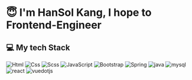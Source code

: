# :innocent: I'm HanSol Kang, I hope to Frontend-Engineer

## 💻 My tech Stack
<img alt="Html" src ="https://img.shields.io/badge/HTML5-E34F26.svg?&style=for-the-badge&logo=HTML5&logoColor=white"/> <img alt="Css" src ="https://img.shields.io/badge/CSS3-1572B6.svg?&style=for-the-badge&logo=CSS3&logoColor=white"/> <img alt="Scss" src ="https://img.shields.io/badge/Scss-CC6699.svg?&style=for-the-badge&logo=sass&logoColor=white"/> <img alt="JavaScript" src ="https://img.shields.io/badge/JavaScript-F7DF1E.svg?&style=for-the-badge&logo=JavaScript&logoColor=black"/> <img alt="Bootstrap" src ="https://img.shields.io/badge/Bootstrap-7952B3.svg?&style=for-the-badge&logo=Bootstrap&logoColor=white"/> <img alt="Spring" src ="https://img.shields.io/badge/Spring-6DB33F.svg?&style=for-the-badge&logo=spring&logoColor=white"/> <img alt="java" src ="https://img.shields.io/badge/java-4B4B77.svg?&style=for-the-badge&logo=java&logoColor=white"/> <img alt="mysql" src ="https://img.shields.io/badge/mysql-4479A1.svg?&style=for-the-badge&logo=mysql&logoColor=white"/> <img alt="react" src ="https://img.shields.io/badge/react-000.svg?&style=for-the-badge&logo=react&logoColor=#61DAFB"/> <img alt="vuedotjs" src ="https://img.shields.io/badge/vue-4FC08D.svg?&style=for-the-badge&logo=vuedotjs&logoColor=white"/>
